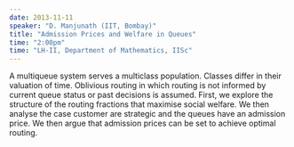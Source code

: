 ```yaml
---
date: 2013-11-11
speaker: "D. Manjunath (IIT, Bombay)"
title: "Admission Prices and Welfare in Queues"
time: "2:00pm" 
time: "LH-II, Department of Mathematics, IISc"
---
```

A multiqueue system serves a multiclass population. Classes
differ in
their valuation of time. Oblivious routing  in which routing is not
informed by current queue status or past decisions is assumed. First, we
explore the structure of the routing fractions that maximise social
welfare. We then analyse the case customer are strategic and the queues
have an admission price. We then argue that admission prices can be set to
achieve optimal routing.
